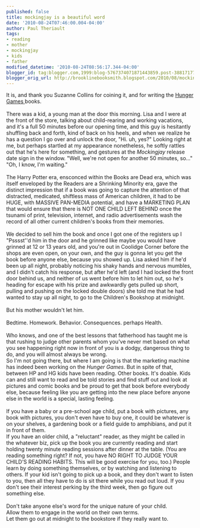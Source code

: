 ```yaml
---
published: false
title: mockingjay is a beautiful word
date: '2010-08-24T07:46:00.004-04:00'
author: Paul Theriault
tags:
- reading
- mother
- mockingjay
- kids
- father
modified_datetime: '2010-08-24T08:56:17.344-04:00'
blogger_id: tag:blogger.com,1999:blog-5767374071871443859.post-3881717738825476922
blogger_orig_url: http://brooklinebooksmith.blogspot.com/2010/08/mockingjay-is-beautiful-word.html
---
```


It is, and thank you Suzanne Collins for coining it, and for writing the <a href="http://www.brooklinebooksmith-shop.com/search/apachesolr_search/hunger+games">Hunger Games </a>books.<br /><br />There was a kid, a young man at the door this morning.  Lisa and I were at the front of the store, talking about child-rearing and working vacations, and it's a full 50 minutes before our opening time, and this guy is hesitantly shuffling back and forth, kind of back on his heels, and when we realize he has a question I go over and unlock the door, "Hi. uh, yes?"  Looking right at me, but perhaps startled at my appearance nonetheless, he softly rattles out that he's here for something, and gestures at the <em>Mockingjay</em> release date sign in the window.  "Well, we're not open for another 50 minutes, so..."<br />"Oh, I know, I'm waiting." <br /><br />The Harry Potter era, ensconced within the Books are Dead era, which was itself enveloped by the Readers are a Shrinking Minority era, gave the distinct impression that if a book was going to capture the attention of that distracted, medicated, shiftless mass of American children, it had to be HUGE, with MASSIVE PAN-MEDIA potential, and have a MARKETING PLAN that would ensure that there is NOT ONE CHILD LEFT BEHIND once the tsunami of print, television, internet, and radio advertisements wash the record of all other current children's books from their memories. <br /><br />We decided to sell him the book and once I got one of the registers up I "Psssst''d him in the door and he grinned like maybe you would have grinned at 12 or 13 years old, and you're out in Coolidge Corner before the shops are even open, on your own, and the guy is gonna let you get the book before anyone else, because you showed up.  Lisa asked him if he'd been up all night, probably noticing his shaky hands and nervous mumbles, and I didn't catch his response, but after he'd left (and I had locked the front door behind us, and neither of us went before him to let him out, so he's heading for escape with his prize and awkwardly gets pulled up short, pulling and pushing  on the locked double doors) she told me that he had wanted to stay up all night, to go to the Children's Bookshop at midnight.<br /><br />But his mother wouldn't let him.<br /><br />Bedtime.  Homework.  Behavior.  Consequences.  perhaps Health. <br /><br />Who knows, and one of the best lessons that fatherhood has taught me is that rushing to judge other parents whom you've never met based on what you see happening right now in front of you is a dodgy, dangerous thing to do, and you will almost always be wrong. <br />So I'm not going there, but where I am going is that the marketing machine has indeed been working on the <em>Hunger Games</em>.  But in spite of that, between HP and HG kids have been reading.  Other books.  It's doable.  Kids can and still want to read and be told stories and find stuff out and look at pictures and comic books and be proud to get that book before everybody else, because feeling like you are getting into the new place before anyone else in the world is a special, lasting feeling. <br /><br />If you have a baby or a pre-school age child, put a book with pictures, any book with pictures, you don't even have to buy one, it could be whatever is on your shelves, a gardening book or a field guide to amphibians, and put it in front of them.  <br />If you have an older child, a "reluctant" reader, as they might be called in the whatever biz, pick up the book you are currently reading and start holding twenty minute reading sessions after dinner at the table.  (You are reading something right?  If not, you have NO RIGHT TO JUDGE YOUR CHILD'S READING HABITS.  This will be good exercise for you, too.)   People learn by doing something themselves, or by watching and listening to others.  If your kid isn't going to pick up a book, and they don't want to listen to you, then all they have to do is sit there while you read out loud.  If you don't see their interest perking by the third week, then go figure out something else.<br /><br />Don't take anyone else's word for the unique nature of your child. <br />Allow them to engage in the world on their own terms. <br />Let them go out at midnight to the bookstore if they really want to.